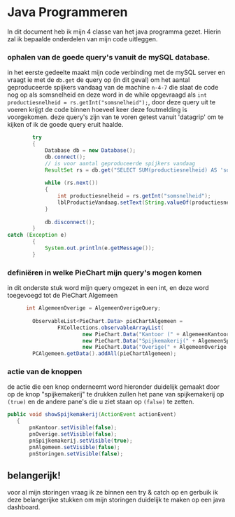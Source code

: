 # Java Programmeren


In dit document heb ik mijn 4 classe van het java programma gezet.
Hierin zal ik bepaalde onderdelen van mijn code uitleggen.

### ophalen van de goede query's vanuit de mySQL database.
in het eerste gedeelte maakt mijn code verbinding met de mySQL server en vraagt ie met de `db.get` de query op (in dit geval) om het aantal geproduceerde spijkers vandaag van 
de machine `n-4-7`
die slaat de code nog op als somsnelheid en deze word in de while opgevraagd als `int productiesnelheid = rs.getInt("somsnelheid");`, door deze query uit te voeren krijgt de code binnen hoeveel keer deze foutmelding is voorgekomen.
deze query's zijn van te voren getest vanuit 'datagrip' om te kijken of ik de goede query eruit haalde.
        
```java
        try
        {
            Database db = new Database();
            db.connect();
            // is voor aantal geproduceerde spijkers vandaag
            ResultSet rs = db.get("SELECT SUM(productiesnelheid) AS 'somsnelheid' FROM spijkers WHERE date(timestamp) = CURDATE() && machine = 'N-4-7'");
            
            while (rs.next())
            {
                int productiesnelheid = rs.getInt("somsnelheid");
                lblProductieVandaag.setText(String.valueOf(productiesnelheid));
            }
            
            db.disconnect();
        }
catch (Exception e)
        {
            System.out.println(e.getMessage());
        } 
```

### definiëren in welke PieChart mijn query's mogen komen
in dit onderste stuk word mijn query omgezet in een int, en deze word toegevoegd tot de PieChart Algemeen

```java
      int AlgemeenOverige = AlgemeenOverigeQuery;
      
        ObservableList<PieChart.Data> pieChartAlgemeen =
                FXCollections.observableArrayList(
                        new PieChart.Data("Kantoor (" + AlgemeenKantoor + ")", AlgemeenKantoor),
                        new PieChart.Data("Spijkemakerij(" + AlgemeenSpijkemakerij + ")", AlgemeenSpijkemakerij),
                        new PieChart.Data("Overige(" + AlgemeenOverige + ")", AlgemeenOverige));
        PCAlgemeen.getData().addAll(pieChartAlgemeen); 
 ```
 
 ### actie van de knoppen
 de actie die een knop onderneemt word hieronder duidelijk gemaakt door op de knop "spijkemakerij" te drukken zullen het pane van spijkemakerij op `(true)` en de andere pane's die u ziet staan op `(false)` te zetten.
 
 ``` java 
 public void showSpijkemakerij(ActionEvent actionEvent)
    {
        pnKantoor.setVisible(false);
        pnOverige.setVisible(false);
        pnSpijkemakerij.setVisible(true);
        pnAlgemeen.setVisible(false);
        pnStoringen.setVisible(false);
 ```
        

## belangerijk!
voor al mijn storingen vraag ik ze binnen een try & catch op en gerbuik ik deze belangerijke stukken om mijn storingen duidelijk te maken op een java dashboard.


        
